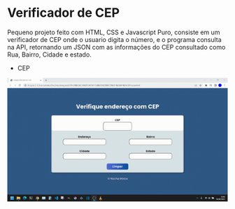 # Verificador de CEP

Pequeno projeto feito com HTML, CSS e Javascript Puro, consiste em um verificador de CEP onde o usuario digita o número, e o programa consulta na API, retornando um JSON com as informações do CEP consultado como Rua, Bairro, Cidade e estado.

- CEP


<img src="VERIFICA ENDERECO - API CEP/assets/imgs/cep-verificar.gif" alt="My cool logo"/>

